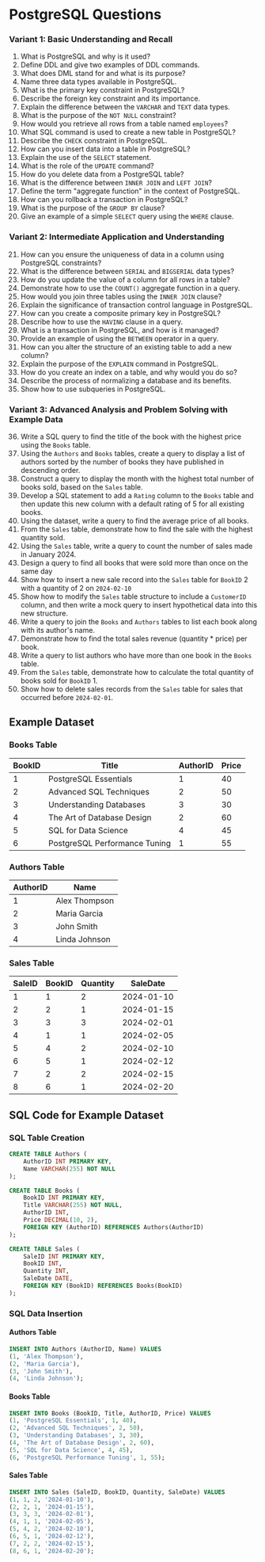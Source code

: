 # PostgreSQL Questions

### Variant 1: Basic Understanding and Recall

1.  What is PostgreSQL and why is it used?
2.  Define DDL and give two examples of DDL commands.
3.  What does DML stand for and what is its purpose?
4.  Name three data types available in PostgreSQL.
5.  What is the primary key constraint in PostgreSQL?
6.  Describe the foreign key constraint and its importance.
7.  Explain the difference between the `VARCHAR` and `TEXT` data types.
8.  What is the purpose of the `NOT NULL` constraint?
9.  How would you retrieve all rows from a table named `employees`?
10.  What SQL command is used to create a new table in PostgreSQL?
11.  Describe the `CHECK` constraint in PostgreSQL.
12.  How can you insert data into a table in PostgreSQL?
13.  Explain the use of the `SELECT` statement.
14.  What is the role of the `UPDATE` command?
15.  How do you delete data from a PostgreSQL table?
16.  What is the difference between `INNER JOIN` and `LEFT JOIN`?
17.  Define the term "aggregate function" in the context of PostgreSQL.
18.  How can you rollback a transaction in PostgreSQL?
19.  What is the purpose of the `GROUP BY` clause?
20.  Give an example of a simple `SELECT` query using the `WHERE` clause.

### Variant 2: Intermediate Application and Understanding

21.  How can you ensure the uniqueness of data in a column using PostgreSQL constraints?
22.  What is the difference between `SERIAL` and `BIGSERIAL` data types?
23.  How do you update the value of a column for all rows in a table?
24.  Demonstrate how to use the `COUNT()` aggregate function in a query.
25.  How would you join three tables using the `INNER JOIN` clause?
26.  Explain the significance of transaction control language in PostgreSQL.
27.  How can you create a composite primary key in PostgreSQL?
28.  Describe how to use the `HAVING` clause in a query.
29.  What is a transaction in PostgreSQL, and how is it managed?
30.  Provide an example of using the `BETWEEN` operator in a query.
31.  How can you alter the structure of an existing table to add a new column?
32.  Explain the purpose of the `EXPLAIN` command in PostgreSQL.
33.  How do you create an index on a table, and why would you do so?
34.  Describe the process of normalizing a database and its benefits.
35.  Show how to use subqueries in PostgreSQL.

### Variant 3: Advanced Analysis and Problem Solving with Example Data

36. Write a SQL query to find the title of the book with the highest price using the `Books` table.
37. Using the `Authors` and `Books` tables, create a query to display a list of authors sorted by the number of books they have published in descending order.
38. Construct a query to display the month with the highest total number of books sold, based on the `Sales` table.
39. Develop a SQL statement to add a `Rating` column to the `Books` table and then update this new column with a default rating of 5 for all existing books.
40. Using the dataset, write a query to find the average price of all books.
41. From the `Sales` table, demonstrate how to find the sale with the highest quantity sold.
42. Using the `Sales` table, write a query to count the number of sales made in January 2024.
43. Design a query to find all books that were sold more than once on the same day
44. Show how to insert a new sale record into the `Sales` table for `BookID` 2 with a quantity of 2 on `2024-02-10`
45. Show how to modify the `Sales` table structure to include a `CustomerID` column, and then write a mock query to insert hypothetical data into this new structure.
46. Write a query to join the `Books` and `Authors` tables to list each book along with its author's name.
47. Demonstrate how to find the total sales revenue (quantity * price) per book.
48. Write a query to list authors who have more than one book in the `Books` table.
49. From the `Sales` table, demonstrate how to calculate the total quantity of books sold for `BookID` 1.
50. Show how to delete sales records from the `Sales` table for sales that occurred before `2024-02-01`.



## Example Dataset

### Books Table

| BookID | Title                         | AuthorID | Price |
|--------|-------------------------------|----------|-------|
| 1      | PostgreSQL Essentials         | 1        | 40    |
| 2      | Advanced SQL Techniques       | 2        | 50    |
| 3      | Understanding Databases       | 3        | 30    |
| 4      | The Art of Database Design    | 2        | 60    |
| 5      | SQL for Data Science          | 4        | 45    |
| 6      | PostgreSQL Performance Tuning | 1        | 55    |

### Authors Table

| AuthorID | Name            |
|----------|-----------------|
| 1        | Alex Thompson   |
| 2        | Maria Garcia    |
| 3        | John Smith      |
| 4        | Linda Johnson   |

### Sales Table 

| SaleID | BookID | Quantity | SaleDate   |
|--------|--------|----------|------------|
| 1      | 1      | 2        | 2024-01-10 |
| 2      | 2      | 1        | 2024-01-15 |
| 3      | 3      | 3        | 2024-02-01 |
| 4      | 1      | 1        | 2024-02-05 |
| 5      | 4      | 2        | 2024-02-10 |
| 6      | 5      | 1        | 2024-02-12 |
| 7      | 2      | 2        | 2024-02-15 |
| 8      | 6      | 1        | 2024-02-20 |

## SQL Code for Example Dataset

### SQL Table Creation

```sql
CREATE TABLE Authors (
    AuthorID INT PRIMARY KEY,
    Name VARCHAR(255) NOT NULL
);

CREATE TABLE Books (
    BookID INT PRIMARY KEY,
    Title VARCHAR(255) NOT NULL,
    AuthorID INT,
    Price DECIMAL(10, 2),
    FOREIGN KEY (AuthorID) REFERENCES Authors(AuthorID)
);

CREATE TABLE Sales (
    SaleID INT PRIMARY KEY,
    BookID INT,
    Quantity INT,
    SaleDate DATE,
    FOREIGN KEY (BookID) REFERENCES Books(BookID)
);
```

### SQL Data Insertion

#### Authors Table

```sql
INSERT INTO Authors (AuthorID, Name) VALUES
(1, 'Alex Thompson'),
(2, 'Maria Garcia'),
(3, 'John Smith'),
(4, 'Linda Johnson');
```

#### Books Table

```sql
INSERT INTO Books (BookID, Title, AuthorID, Price) VALUES
(1, 'PostgreSQL Essentials', 1, 40),
(2, 'Advanced SQL Techniques', 2, 50),
(3, 'Understanding Databases', 3, 30),
(4, 'The Art of Database Design', 2, 60),
(5, 'SQL for Data Science', 4, 45),
(6, 'PostgreSQL Performance Tuning', 1, 55);
```

#### Sales Table

```sql
INSERT INTO Sales (SaleID, BookID, Quantity, SaleDate) VALUES
(1, 1, 2, '2024-01-10'),
(2, 2, 1, '2024-01-15'),
(3, 3, 3, '2024-02-01'),
(4, 1, 1, '2024-02-05'),
(5, 4, 2, '2024-02-10'),
(6, 5, 1, '2024-02-12'),
(7, 2, 2, '2024-02-15'),
(8, 6, 1, '2024-02-20');
```
